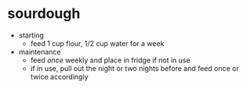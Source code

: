 # sourdough
- starting
	- feed 1 cup flour, 1/2 cup water for a week
- maintenance
	- feed *once* weekly and place in fridge if not in use
	- if in use, pull out the night or two nights before and feed once or twice accordingly

